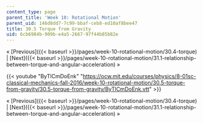 ```yaml
---
content_type: page
parent_title: 'Week 10: Rotational Motion'
parent_uid: 146d8dd7-7c99-bbaf-ceb8-ed10af8bee47
title: 30.5 Torque from Gravity
uid: 6cb6984b-909b-e4a5-2667-97f44b85b82e
---
```


« [Previous]({{< baseurl >}}/pages/week-10-rotational-motion/30.4-torque) | [Next]({{< baseurl >}}/pages/week-10-rotational-motion/31.1-relationship-between-torque-and-angular-acceleration) »

{{< youtube "ByTlCmDoEnk" "https://ocw.mit.edu/courses/physics/8-01sc-classical-mechanics-fall-2016/week-10-rotational-motion/30.5-torque-from-gravity/30.5-torque-from-gravity/ByTlCmDoEnk.vtt" >}}

« [Previous]({{< baseurl >}}/pages/week-10-rotational-motion/30.4-torque) | [Next]({{< baseurl >}}/pages/week-10-rotational-motion/31.1-relationship-between-torque-and-angular-acceleration) »